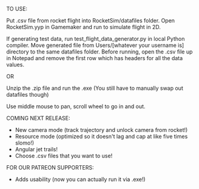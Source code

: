 TO USE:

Put .csv file from rocket flight into RocketSim/datafiles folder. Open RocketSim.yyp in Gamemaker and run to simulate flight in 2D.

If generating test data, run test_flight_data_generator.py in local Python compiler. Move generated file from Users/\[whatever your username is\] directory to the same datafiles folder. Before running, open the .csv file up in Notepad and remove the first row which has headers for all the data values.

OR

Unzip the .zip file and run the .exe (You still have to manually swap out datafiles though)

Use middle mouse to pan, scroll wheel to go in and out.

COMING NEXT RELEASE:
- New camera mode (track trajectory and unlock camera from rocket!)
- Resource mode (optimized so it doesn't lag and cap at like five times slomo!)
- Angular jet trails!
- Choose .csv files that you want to use!

FOR OUR PATREON SUPPORTERS: 
- Adds usability (now you can actually run it via .exe!)

